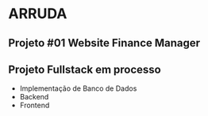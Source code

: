 # ARRUDA
## Projeto #01 Website Finance Manager

## Projeto Fullstack em processo

- Implementação de Banco de Dados
- Backend
- Frontend
